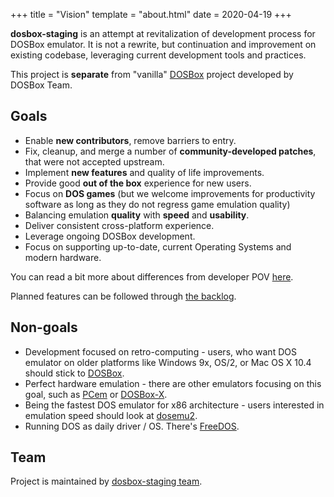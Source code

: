 +++
title = "Vision"
template = "about.html"
date = 2020-04-19
+++

**dosbox-staging** is an attempt at revitalization of development
process for DOSBox emulator.  It is not a rewrite, but continuation
and improvement on existing codebase, leveraging current development
tools and practices.

This project is **separate** from "vanilla" [DOSBox](https://www.dosbox.com/)
project developed by DOSBox Team.

## Goals

- Enable **new contributors**, remove barriers to entry.
- Fix, cleanup, and merge a number of **community-developed patches**,
  that were not accepted upstream.
- Implement **new features** and quality of life improvements.
- Provide good **out of the box** experience for new users.
- Focus on **DOS games** (but we welcome improvements for productivity software as
  long as they do not regress game emulation quality)
- Balancing emulation **quality** with **speed** and **usability**.
- Deliver consistent cross-platform experience.
- Leverage ongoing DOSBox development.
- Focus on supporting up-to-date, current Operating Systems and modern
  hardware.

You can read a bit more about differences from developer POV
[here](https://github.com/dosbox-staging/dosbox-staging#summary-of-differences-compared-to-upstream).

Planned features can be followed through
[the backlog](https://github.com/dosbox-staging/dosbox-staging/projects/3).

## Non-goals

- Development focused on retro-computing - users, who want
  DOS emulator on older platforms like Windows 9x, OS/2, or Mac OS X 10.4
  should stick to [DOSBox](https://www.dosbox.com/).
- Perfect hardware emulation - there are other emulators focusing
  on this goal, such as [PCem](https://pcem-emulator.co.uk/) or
  [DOSBox-X](https://github.com/joncampbell123/dosbox-x).
- Being the fastest DOS emulator for x86 architecture - users interested in
  emulation speed should look at [dosemu2](https://github.com/dosemu2/dosemu2).
- Running DOS as daily driver / OS. There's [FreeDOS](https://www.freedos.org/).

## Team

Project is maintained by [dosbox-staging team](https://github.com/orgs/dosbox-staging/people).
